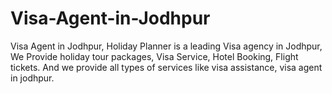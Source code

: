 # Visa-Agent-in-Jodhpur
Visa Agent in Jodhpur, Holiday Planner is a leading Visa agency in Jodhpur, We Provide holiday tour packages, Visa Service, Hotel Booking, Flight tickets. And we provide all types of services like visa assistance, visa agent in jodhpur.
